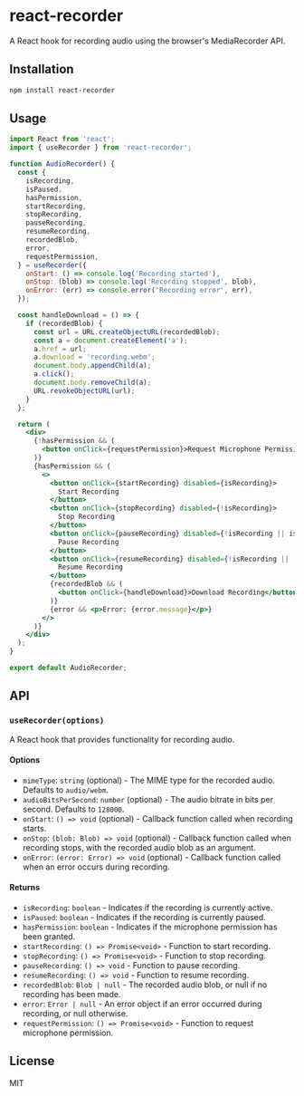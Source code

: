 # react-recorder

A React hook for recording audio using the browser's MediaRecorder API.

## Installation

```bash
npm install react-recorder
```

## Usage

```jsx
import React from 'react';
import { useRecorder } from 'react-recorder';

function AudioRecorder() {
  const {
    isRecording,
    isPaused,
    hasPermission,
    startRecording,
    stopRecording,
    pauseRecording,
    resumeRecording,
    recordedBlob,
    error,
    requestPermission,
  } = useRecorder({
    onStart: () => console.log('Recording started'),
    onStop: (blob) => console.log('Recording stopped', blob),
    onError: (err) => console.error('Recording error', err),
  });

  const handleDownload = () => {
    if (recordedBlob) {
      const url = URL.createObjectURL(recordedBlob);
      const a = document.createElement('a');
      a.href = url;
      a.download = 'recording.webm';
      document.body.appendChild(a);
      a.click();
      document.body.removeChild(a);
      URL.revokeObjectURL(url);
    }
  };

  return (
    <div>
      {!hasPermission && (
        <button onClick={requestPermission}>Request Microphone Permission</button>
      )}
      {hasPermission && (
        <>
          <button onClick={startRecording} disabled={isRecording}>
            Start Recording
          </button>
          <button onClick={stopRecording} disabled={!isRecording}>
            Stop Recording
          </button>
          <button onClick={pauseRecording} disabled={!isRecording || isPaused}>
            Pause Recording
          </button>
          <button onClick={resumeRecording} disabled={!isRecording || !isPaused}>
            Resume Recording
          </button>
          {recordedBlob && (
            <button onClick={handleDownload}>Download Recording</button>
          )}
          {error && <p>Error: {error.message}</p>}
        </>
      )}
    </div>
  );
}

export default AudioRecorder;
```

## API

### `useRecorder(options)`

A React hook that provides functionality for recording audio.

#### Options

-   `mimeType`: `string` (optional) - The MIME type for the recorded audio. Defaults to `audio/webm`.
-   `audioBitsPerSecond`: `number` (optional) - The audio bitrate in bits per second. Defaults to `128000`.
-   `onStart`: `() => void` (optional) - Callback function called when recording starts.
-   `onStop`: `(blob: Blob) => void` (optional) - Callback function called when recording stops, with the recorded audio blob as an argument.
-   `onError`: `(error: Error) => void` (optional) - Callback function called when an error occurs during recording.

#### Returns

-   `isRecording`: `boolean` - Indicates if the recording is currently active.
-   `isPaused`: `boolean` - Indicates if the recording is currently paused.
-   `hasPermission`: `boolean` - Indicates if the microphone permission has been granted.
-   `startRecording`: `() => Promise<void>` - Function to start recording.
-   `stopRecording`: `() => Promise<void>` - Function to stop recording.
-   `pauseRecording`: `() => void` - Function to pause recording.
-   `resumeRecording`: `() => void` - Function to resume recording.
-   `recordedBlob`: `Blob | null` - The recorded audio blob, or null if no recording has been made.
-   `error`: `Error | null` - An error object if an error occurred during recording, or null otherwise.
-   `requestPermission`: `() => Promise<void>` - Function to request microphone permission.

## License

MIT

